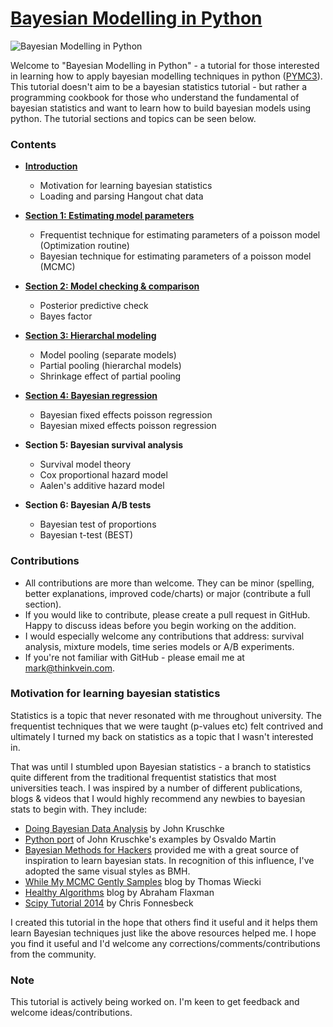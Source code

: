 # [Bayesian Modelling in Python](https://github.com/markdregan/Bayesian-Modelling-in-Python)

![Bayesian Modelling in Python](/graphics/cover.png)

Welcome to "Bayesian Modelling in Python" - a tutorial for those interested in learning how to apply bayesian modelling techniques in python ([PYMC3](https://github.com/pymc-devs/pymc3)). This tutorial doesn't aim to be a bayesian statistics tutorial - but rather a programming cookbook for those who understand the fundamental of bayesian statistics and want to learn how to build bayesian models using python. The tutorial sections and topics can be seen below.

### Contents
- [**Introduction**](http://nbviewer.ipython.org/github/markdregan/Bayesian-Modelling-in-Python/blob/master/Section%200.%20Introduction.ipynb)
    - Motivation for learning bayesian statistics
    - Loading and parsing Hangout chat data
    
- [**Section 1: Estimating model parameters**](http://nbviewer.ipython.org/github/markdregan/Bayesian-Modelling-in-Python/blob/master/Section%201.%20Estimating%20model%20parameters.ipynb)
    - Frequentist technique for estimating parameters of a poisson model (Optimization routine)
    - Bayesian technique for estimating parameters of a poisson model (MCMC)

- [**Section 2: Model checking & comparison**](http://nbviewer.ipython.org/github/markdregan/Bayesian-Modelling-in-Python/blob/master/Section%202.%20Model%20checking.ipynb)
    - Posterior predictive check
    - Bayes factor
    
- [**Section 3: Hierarchal modeling**](http://nbviewer.ipython.org/github/markdregan/Bayesian-Modelling-in-Python/blob/master/Section%203.%20Hierarchical%20modelling.ipynb)
    - Model pooling (separate models)
    - Partial pooling (hierarchal models)
    - Shrinkage effect of partial pooling
    
- [**Section 4: Bayesian regression**](http://nbviewer.ipython.org/github/markdregan/Bayesian-Modelling-in-Python/blob/master/Section%204.%20Bayesian%20regression.ipynb)
    - Bayesian fixed effects poisson regression
    - Bayesian mixed effects poisson regression
    
- **Section 5: Bayesian survival analysis**
    - Survival model theory
    - Cox proportional hazard model
    - Aalen's additive hazard model
    
- **Section 6: Bayesian A/B tests**
    - Bayesian test of proportions
    - Bayesian t-test (BEST)

### Contributions
- All contributions are more than welcome. They can be minor (spelling, better explanations, improved code/charts) or major (contribute a full section).
- If you would like to contribute, please create a pull request in GitHub. Happy to discuss ideas before you begin working on the addition.
- I would especially welcome any contributions that address: survival analysis, mixture models, time series models or A/B experiments.
- If you're not familiar with GitHub - please email me at mark@thinkvein.com.

### Motivation for learning bayesian statistics
Statistics is a topic that never resonated with me throughout university. The frequentist techniques that we were taught (p-values etc) felt contrived and ultimately I turned my back on statistics as a topic that I wasn't interested in.

That was until I stumbled upon Bayesian statistics - a branch to statistics quite different from the traditional frequentist statistics that most universities teach. I was inspired by a number of different publications, blogs & videos that I would highly recommend any newbies to bayesian stats to begin with. They include:
- [Doing Bayesian Data Analysis](http://www.amazon.com/Doing-Bayesian-Analysis-Second-Edition/dp/0124058884/ref=dp_ob_title_bk) by John Kruschke
- [Python port](https://github.com/aloctavodia/Doing_bayesian_data_analysis) of John Kruschke's examples by Osvaldo Martin
- [Bayesian Methods for Hackers](https://github.com/CamDavidsonPilon/Probabilistic-Programming-and-Bayesian-Methods-for-Hackers) provided me with a great source of inspiration to learn bayesian stats. In recognition of this influence, I've adopted the same visual styles as BMH.
- [While My MCMC Gently Samples](http://twiecki.github.io/) blog by Thomas Wiecki
- [Healthy Algorithms](http://healthyalgorithms.com/tag/pymc/) blog by Abraham Flaxman
- [Scipy Tutorial 2014](https://github.com/fonnesbeck/scipy2014_tutorial) by Chris Fonnesbeck

I created this tutorial in the hope that others find it useful and it helps them learn Bayesian techniques just like the above resources helped me. I hope you find it useful and I'd welcome any corrections/comments/contributions from the community.

### Note
This tutorial is actively being worked on. I'm keen to get feedback and welcome ideas/contributions.
